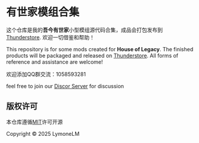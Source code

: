 # 有世家模组合集

这个仓库是我的**吾今有世家**小型模组源代码合集，成品会打包发布到[Thunderstore](https://thunderstore.io/c/house-of-legacy/p/LymoneLM/). 
欢迎一切借鉴和帮助！

This repository is for some mods created for **House of Legacy**. The finished products will be packaged and released on [Thunderstore](https://thunderstore.io/c/house-of-legacy/p/LymoneLM/).
All forms of reference and assistance are welcome!

欢迎添加QQ群交流：1058593281

feel free to join our [Discor Server](https://discord.gg/5ubSTurmBe) for discussion

## 版权许可

本仓库遵循[MIT](LICENSE)许可开源

Copyright © 2025 LymoneLM